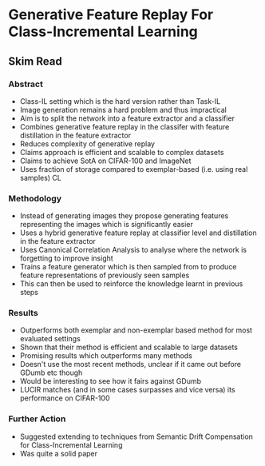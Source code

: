 # Generative Feature Replay For Class-Incremental Learning
## Skim Read
### Abstract
- Class-IL setting which is the hard version rather than Task-IL
- Image generation remains a hard problem and thus impractical
- Aim is to split the network into a feature extractor and a classifier
- Combines generative feature replay in the classifer with feature distillation in the feature extractor
- Reduces complexity of generative replay
- Claims approach is efficient and scalable to complex datasets
- Claims to achieve SotA on CIFAR-100 and ImageNet
- Uses fraction of storage compared to exemplar-based (i.e. using real samples) CL 

### Methodology
- Instead of generating images they propose generating features representing the images which is significantly easier
- Uses a hybrid generative feature replay at classifier level and distillation in the feature extractor
- Uses Canonical Correlation Analysis to analyse where the network is forgetting to improve insight
- Trains a feature generator which is then sampled from to produce feature representations of previously seen samples
- This can then be used to reinforce the knowledge learnt in previous steps

### Results
- Outperforms both exemplar and non-exemplar based method for most evaluated settings
- Shown that their method is efficient and scalable to large datasets
- Promising results which outperforms many methods
- Doesn't use the most recent methods, unclear if it came out before GDumb etc though
- Would be interesting to see how it fairs against GDumb
- LUCIR matches (and in some cases surpasses and vice versa) its performance on CIFAR-100

### Further Action
- Suggested extending to techniques from Semantic Drift Compensation for Class-Incremental Learning
- Was quite a solid paper